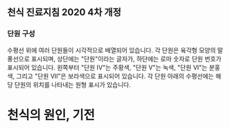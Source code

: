 ## 천식 진료지침 2020 4차 개정

### 단원 구성

수평선 위에 여러 단원들이 시각적으로 배열되어 있습니다. 각 단원은 육각형 모양의 말풍선으로 표시되며, 상단에는 "단원"이라는 글자가, 하단에는 로마 숫자로 단원 번호가 표시되어 있습니다. 왼쪽부터 "단원 IV"는 주황색, "단원 V"는 녹색, "단원 VI"는 분홍색, 그리고 "단원 VII"은 보라색으로 표시되어 있습니다. 각 단원 아래의 수평선에는 해당 단원의 위치를 나타내는 원형 표시가 있습니다.

# 천식의 원인, 기전